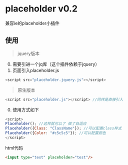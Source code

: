 # placeholder v0.2

兼容ie的placeholder小插件

## 使用

> jquery版本

0. 需要引进一个jq库（这个插件依赖于jquery）
0. 页面引入placeholder.js

```js
<script src="placeholder.jquery.js"></script>
```

> 原生版本

```js
<script src="placeholder.js"></script> //同样是直接引入
```


0. 使用方式如下

```js
<script>
Placeholder(); //这样就可以了 做了自适应
Placeholder({Class: "ClassName"}); //可以配置class样式
Placeholder({Color: "#c5c5c5"}); //可以配置颜色
</script>
```

html代码

```html
<input type="text" placeholder="test"/>
```

